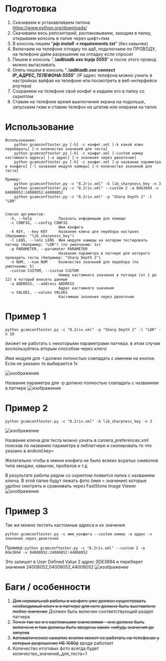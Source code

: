 # Подготовка
1) Скачиваем и устанавливаем питона
https://www.python.org/downloads/
2) Скачиваем весь репозиторий, распаковываем, заходим в папку, открываем консоль в папке через шифт+пкм
3) В консоль пишем "***pip install -r requirements.txt***" (без кавычек)
4) Включаем на телефоне отладку по адб, подключаем по ПРОВОДУ, на телефоне даём разрешение на отладку если спросит
5) Пишем в консоль "***.\adb\adb.exe tcpip 5555***" и после этого провод можно вытаскивать
6) Опять пишем в консоль "***.\adb\adb.exe connect IP_АДРЕС_ТЕЛЕФОНА:5555***" (IP адрес телефона можно узнать в настройках вайфая на телефоне или посмотреть в веб-интерфейсе роутера)
7) Сохраняем на телефоне свой конфиг и кидаем его в папку со скриптом 
8) Ставим на телефоне время выключения экрана на подольше, запускаем гкам и ставим телефон на штатив или опираем на тапок
# Использование
```
Использование:
    python gcamconftester.py [-h] -c конфиг.xml [-k какой ключ перебирать] [-n количество значений для теста]
    python gcamconftester.py [-h] -c конфиг.xml [-custom номер кастомного адреса] [-a адрес] [-v значения через двоеточие]
    python gcamconftester.py [-h] -c конфиг.xml [-p название параметра в конфиге] [-l название модуля камеры] [-n количество значений для теста]

Пример:
    python gcamconftester.py -c "8.2riv.xml" -k lib_sharpness_key -n 3
    python gcamconftester.py -c "8.2riv.xml" --custom 2 -a 0de3694 -v 04008052:24008052:44008052
    python gcamconftester.py -c "8.2riv.xml" -p "Sharp Depth 2" -l "LDR"


Список аргументов:
  -h, --help            Показать информацию для помощи
  -c CONFIG, --config CONFIG
                        Имя конфига
  -k KEY, --key KEY     Название ключа для перебора настроек (Например: "lib_sharpness_key")
  -l LENS, --lens LENS  Имя модуля камеры на котором тестировать патчер (Например: "LDR") (по умолчанию: 1х)
  -p PARAMETER, --parameter PARAMETER
                        Название параметра в патчере для которого проводить тесты (Например: "Sharp Depth 2")
  -n NUM, --num NUM     Количество значений для перебора (по умолчанию: 5)
  -custom CUSTOM, --custom CUSTOM
                        Номер кастомного значения в патчере (от 1 до 12) в который вносить данные
  -a ADDRESS, --address ADDRESS
                        Адрес кастомного значения
  -v VALUES, --values VALUES
                        Кастомные значения через двоеточие
```
# Пример 1
```python gcamconftester.py -c "8.2riv.xml" -p "Sharp Depth 2" -l "LDR" -n 10```

(может не работать с некоторыми параметрами патчера. в этом случае воспользуйтесь вторым способом через ключ)

Имя модуля для -l должно полностью совпадать с именем на кнопке. Если не указано то выбирается 1х

![изображение](https://user-images.githubusercontent.com/2606215/120077450-26f1ec80-c0b3-11eb-9476-f6202dc5b552.png)

Название параметра для -p должно полностью совпадать с названием в патчере
![изображение](https://user-images.githubusercontent.com/2606215/120077439-1e99b180-c0b3-11eb-840d-b5368bcf7cac.png)

# Пример 2
```python gcamconftester.py -c "8.2riv.xml" -k lib_sharpness_key -n 3```

![изображение](https://user-images.githubusercontent.com/2606215/119966049-97194900-bfb3-11eb-87cd-f7c2a418f705.png)

Название ключа для теста можно узнать в camera_preferences.xml поискав по названию параметра в либпатчере и скопировать то что указано в android:key=

Желательно чтобы в имени конфига не было всяких всратых символов типа эмоджи, кавычек, пробелов и т.д

В результате работы рядом со скриптом появится папка с названием ключа. В этой папке будут лежать фото (имя = значение) которые удобно смотреть и сравнивать через FastStone Image Viewer
![изображение](https://user-images.githubusercontent.com/2606215/119796119-c3fd2b80-bee1-11eb-82c2-89048871156e.png)
# Пример 3
Так же можно тестить кастомные адреса и их значения

```python gcamconftester.py -c имя_конфига --custom номер -a адрес -v значения_через_двоеточие```

Пример:
```python gcamconftester.py -c "8.2riv.xml" --custom 2 -a 0de3694 -v 04008052:24008052:44008052```

Это запишет в User Defined Value 2 адрес 0DE3694 и переберет значения 24008052,04008052,44008052
![изображение](https://user-images.githubusercontent.com/2606215/119966201-bfa14300-bfb3-11eb-8374-89e200edc713.png)




# Баги / особенности
1) ~~Для нормальной работы в конфиге уже должен существовать необходимый ключ и в патчере для него должно быть выставлено любое значение~~ Должен быть включен соответствующий раздел патчера
2) ~~Точно так же и с кастомными значениями - оно должно быть включено и там должны быть введены какие-нибудь значения до запуска~~
3) ~~Автоматическое нажатие кнопок может не работать на телефонах у которых разрешение НЕ 1080р~~ вроде работает
4) Количество итоговых фото всегда будет количество_значений_для_теста+1
